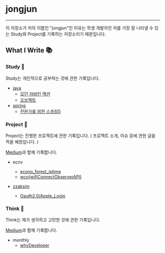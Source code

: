 # jongjun

---

이 저장소가 저의 이름인 "jongjun"인 이유는 학생 개발자인 저를 가장 잘 나타낼 수 있는 Study와 Project를 기록하는 저장소이기 때문입니다.



## What I Write 📚



### Study 📖

Study는 개인적으로 공부하는 것에 관한 기록입니다.

+ [java](https://github.com/belljun3395/jongjun/tree/main/study/java) 
  + [모던 자바인 액션](https://github.com/belljun3395/jongjun/tree/main/study/java/modenJavaInAction)
  + [오브젝트](https://github.com/belljun3395/jongjun/tree/main/study/java/object)
+ [spring](https://github.com/belljun3395/jongjun/tree/main/study/spring)
  + [전문가를 위한 스프링5](https://github.com/belljun3395/jongjun/tree/main/study/spring/%EC%A0%84%EB%AC%B8%EA%B0%80%EB%A5%BC%EC%9C%84%ED%95%9C%EC%8A%A4%ED%94%84%EB%A7%815)



### Project 🫠

Project는 진행한 프로젝트에 관한 기록입니다. ( 프로젝트 소개, 이슈 등에 관한 글을 적을 예정입니다. )

[Medium](https://medium.com/@belljun3395)과 함께 기록합니다.

+ ecnv
  + [econo_forest_iptime ](https://github.com/belljun3395/jongjun/tree/main/project/ecnv/forest)
  + [wco(wifiConnectObserverAPI)](https://github.com/belljun3395/jongjun/tree/main/project/ecnv/wifiConnectObserverAPI)
  
+ [zzaksim](https://github.com/belljun3395/jongjun/tree/main/project/zzaksim)
  + [Oauth2.0/Apple_Login](https://github.com/belljun3395/jongjun/tree/main/project/zzaksim/Oauth2.0)


### Think 🤔

Think는 제가 생각하고 고민한 것에 관한 기록입니다.

[Medium](https://medium.com/@belljun3395)과 함께 기록합니다.

+ monthly
  + [whyDeveloper](https://github.com/belljun3395/jongjun/tree/main/monthly/whyDeveloper)

